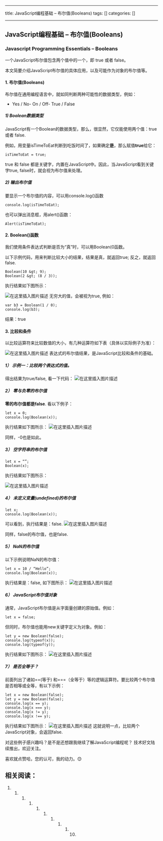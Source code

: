 
--- 
title:  JavaScript编程基础 – 布尔值(Booleans) 
tags: []
categories: [] 

---
## JavaScript编程基础 – 布尔值(Booleans)

### Javascript Programming Essentials – Booleans

>  
 一个JavaScript布尔值包含两个值中的一个，即 true 或者 false。 


本文简要介绍JavaScript布尔值的具体应用，以及可能作为对象的布尔值等。

#### 1. 布尔值(Booleans)

布尔值在通用编程语言中，就如同判断两种可能性的数据类型，例如：
- Yes / No- On / Off- True / False
##### 1) Boolean数据类型

JavaScript有一个Boolean的数据类型，那么，很显然，它仅能使用两个值：true 或者 false.

例如，用变量isTimeToEat判断到吃饭时间了，如果确定**是**，那么赋值**true**给它：

```
isTimeToEat = true;

```

true 和 false 都是关键字，内置在JavaScript中。因此，当JavaScript看到关键字true, false时，就会视为布尔值来处理。

##### 2) 输出布尔值

要显示一个布尔值的内容，可以用console.log()函数

```
console.log(isTimeToEat);

```

也可以弹出消息框，用alert()函数：

```
Alert(isTimeToEat);

```

#### 2. Boolean()函数

我们使用条件表达式判断是否为“真”时，可以用Boolean(0函数。

以下示例代码，用来判断比较大小的结果，结果是真，就返回true; 反之，就返回false.

```
Boolean(10 &gt; 9);
Boolean(2 &gt; (8 / 3));

```

执行结果如下图所示：

<img src="https://img-blog.csdnimg.cn/e75f52ec858d49f7b0a0831ae43209db.png" alt="在这里插入图片描述"> 无穷大的值，会被视为true, 例如：

```
var b3 = Boolean(1 / 0);
console.log(b3);

```

结果：true

#### 3. 比较和条件

以比较运算符来比较数值的大小，有几种运算符如下表（具体以实际例子为准）：

<img src="https://img-blog.csdnimg.cn/1180dcaffb2b46f2a91e0fde08c22662.png" alt="在这里插入图片描述"> 表达式的布尔值结果，是JavaScript比较和条件的基础。

##### 1） 示例一：比较两个表达式的值。

得出结果为true/false, 看一下代码： <img src="https://img-blog.csdnimg.cn/4d4748170b114c6ab86602cc706dd65a.png" alt="在这里插入图片描述">

##### 2） 零与负零的布尔值

**零的布尔值都是false**. 看以下例子：

```
let x = 0;
console.log(Boolean(x));

```

执行结果如下图所示： <img src="https://img-blog.csdnimg.cn/2accc4cc327e4ee18bb16ca1a2dbf5e5.png" alt="在这里插入图片描述">

同样，-0也是如此。

##### 3） 空字符串的布尔值

```
let x = “”;
Boolean(x);

```

执行结果如下图所示：

<img src="https://img-blog.csdnimg.cn/daa8dfdefc8b42dcb2ac0d2c5743753f.png" alt="在这里插入图片描述">

##### 4） 未定义变量(undefined)的布尔值

```
let x;
console.log(Boolean(x));

```

可以看到，执行结果是：false. <img src="https://img-blog.csdnimg.cn/238d52e5780a479fbe4a97ecbb27e5bc.png" alt="在这里插入图片描述">

同样，false的布尔值，也是false.

##### 5） NaN的布尔值

以下示例说明NaN的布尔值：

```
let x = 10 / “Hello”;
console.log(Boolean(x));

```

执行结果是：false, 如下图所示： <img src="https://img-blog.csdnimg.cn/6d5826466c584295a9bdac1e6958b358.png" alt="在这里插入图片描述">

##### 6） JavaScript布尔值对象

通常，JavaScript布尔值是从字面量创建的原始值。例如：

```
let x = false;

```

但同时，布尔值也能用new关键字定义为对象。例如：

```
let y = new Boolean(false);
console.log(typeof(x));
console.log(typeof(y));

```

执行结果如下图所示： <img src="https://img-blog.csdnimg.cn/ba0e1a6acbba43d89bc62ed5dae4bab4.png" alt="在这里插入图片描述">

##### 7） 是否全等于？

前面列出了诸如==(等于) 和===（全等于）等的逻辑运算符。要比较两个布尔值是否相等或全等，有以下示例：

```
let x = new Boolean(false);
let y = new Boolean(false);
console.log(x == y);
console.log(x === y);
console.log(x != y);
console.log(x !== y);

```

执行结果如下图所示： <img src="https://img-blog.csdnimg.cn/a1e86bd924704b6380cf11f0d7855755.png" alt="在这里插入图片描述"> 这就说明一点，比较两个JavaScript对象，会返回false.

对这些例子感兴趣吗？是不是还想跟我继续了解JavaScript编程呢？ 技术好文陆续推出，欢迎关注。

喜欢就点赞哈，您的认可，我的动力。😊

## 相关阅读：
1. 1. 1. 1. 1. 1. 1. 1. 1.  10.